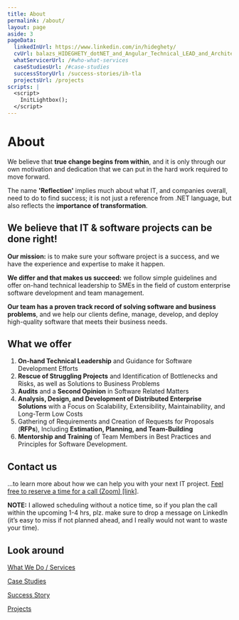 ```yaml
---
title: About
permalink: /about/
layout: page
aside: 3
pageData:
  linkedInUrl: https://www.linkedin.com/in/hideghety/
  cvUrl: balazs_HIDEGHETY_dotNET_and_Angular_Technical_LEAD_and_Architect_CV.pdf
  whatServicerUrl: /#who-what-services
  caseStudiesUrl: /#case-studies
  successStoryUrl: /success-stories/ih-tla
  projectsUrl: /projects
scripts: |
  <script>
    InitLightbox();
  </script>
---
```


# About

We believe that **true change begins from within**, and it is only through our own motivation and dedication that we can put in the hard work required to move forward.

The name **'Reflection'** implies much about what IT, and companies overall, need to do to find success; it is not just a reference from .NET language, but also reflects the **importance of transformation**.

## We believe that IT & software projects can be done right! 

**Our mission:** is to make sure your software project is a success, and we have the experience and expertise to make it happen.

**We differ and that makes us succeed:** we follow simple guidelines and offer on-hand technical leadership to SMEs in the field of custom enterprise software development and team management.

**Our team has a proven track record of solving software and business problems**, and we help our clients define, manage, develop, and deploy high-quality software that meets their business needs.

## What we offer
1. **On-hand Technical Leadership** and Guidance for Software Development Efforts
1. **Rescue of Struggling Projects** and Identification of Bottlenecks and Risks, as well as Solutions to Business Problems
1. **Audits** and a **Second Opinion** in Software Related Matters
1. **Analysis, Design, and Development of Distributed Enterprise Solutions** with a Focus on Scalability, Extensibility, Maintainability, and Long-Term Low Costs
1. Gathering of Requirements and Creation of Requests for Proposals (**RFPs**), Including **Estimation, Planning, and Team-Building**
1. **Mentorship and Training** of Team Members in Best Practices and Principles for Software Development.

## Contact us

...to learn more about how we can help you with your next IT project.
<a class="fw-bold" href="{{ pageData.calendlyUrl }}" target="_blank">Feel free to reserve a time for a call (Zoom) [link]</a>.

**NOTE:** I allowed scheduling without a notice time, so if you plan the call within the upcoming 1-4 hrs, plz. make sure to drop a message on LinkedIn (it’s easy to miss if not planned ahead, and I really would not want to waste your time).

## Look around

<p>
    <i class="fa-solid fa-gears fa-fw me-2"></i>
    <a class="anchor-patch" href="{{ pageData.whatServicerUrl | url }}">What We Do / Services</a>
</p>

<p>
    <i class="fa-solid fa-book fa-fw me-2"></i>
    <a class="anchor-patch" href="{{ pageData.caseStudiesUrl | url }}">Case Studies</a>
</p>

<p>
    <i class="fa-regular fa-circle-check fa-fw me-2"></i>
    <a class="anchor-patch" href="{{ pageData.successStoryUrl | url }}">Success Story</a>
</p>

<p>
    <i class="fa-solid fa-building-shield fa-fw me-2"></i>
    <a class="anchor-patch" href="{{ pageData.projectsUrl | url }}">Projects</a>
</p>
